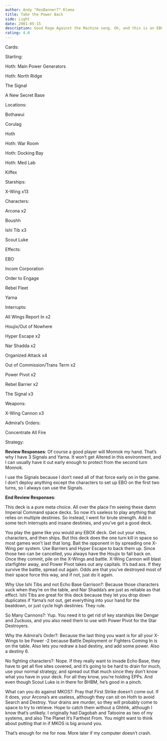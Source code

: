 ```yaml
---
author: Andy "RexBanner7" Klema
title: Take the Power Back
side: Light
date: 2001-05-15
description: Good Rage Against the Machine song. Oh, and this is an EBOX deck.
rating: 4.0
---
```

Cards: 

Starting:
Hoth: Main Power Generators
Hoth: North Ridge
The Signal
A New Secret Base

Locations:
Bothawui
Corulag
Hoth
Hoth: War Room
Hoth: Docking Bay
Hoth: Med Lab
Kiffex

Starships:
X-Wing x13

Characters:
Arcona x2
Boushh
Ishi Tib x3
Scout Luke

Effects:
EBO
Incom Corporation
Order to Engage
Rebel Fleet
Yarna

Interrupts:
All Wings Report In x2
Houjix/Out of Nowhere
Hyper Escape x2
Nar Shadda x2
Organized Attack x4
Out of Commission/Trans Term x2
Power Pivot x2
Rebel Barrier x2
The Signal x3

Weapons:
X-Wing Cannon x3

Admiral’s Orders:
Concentrate All Fire 

Strategy: 

**Review Responses**: Of course a good player will Monnok my hand. That’s why I have 3 Signals and Yarna. It won’t get Altered in this environment, and I can usually have it out early enough to protect from the second turn Monnok.

I use the Signals because I don’t need all of that force early on in the game. I don’t deploy anything except the characters to set up EBO on the first two turns, so I always can use the Signals. 

**End Review Responses**:

This deck is a pure meta choice. All over the place I’m seeing these damn Imperial Command space decks. So now it’s useless to play anything that relies on multiple destinies. So instead, I went for brute strength. Add in some tech interrupts and insane destinies, and you’ve got a good deck.

You play the game like you would any EBOX deck. Get out your sites, characters, and then ships. But this deck does the one turn kill in space so most games won’t last that long. Bait the opponent in by spreading one X-Wing per system. Use Barriers and Hyper Escape to back them up. Since those two can be cancelled, you always have the Houjix to fall back on. Once they commit, pile on the X-Wings and battle. X-Wing Cannon will blast starfighter away, and Power Pivot takes out any capitals. It’s bad ass. If they survive the battle, spread out again. Odds are that you’ve destroyed most of their space force this way, and if not, just do it again.

Why Use Ishi Tibs and not Echo Base Garrison?: Because those characters suck when they’re on the table, and Nar Shadda’s are just as reliable as that effect. Ishi Tibs are great for this deck because they let you drop down duplicates if Yarna’s not out, get everything into your hand for the beatdown, or just cycle high destinies. They rule.

So Many Cannons?: Yup. You need it to get rid of key starships like Dengar and Zuckuss, and you also need them to use with Power Pivot for the Star Destroyers. 

Why the Admiral’s Order?: Because the last thing you want is for all your X-Wings to be Power -2 because Battle Deployment or Fighters Coming In is on the table. Also lets you redraw a bad destiny, and add some power. Also a destiny 6.

No fighting characters?: Nope. If they really want to invade Echo Base, they have to get all five sites covered, and it’s going to be hard to drain for much, use your normal strategy, and spread out that much since they don’t know what you have in your deck. For all they know, you’re holding EPPs. And even though Scout Luke is in there for BHBM, he’s good in a pinch. 

What can you do against MKOS?: Pray that First Strike doesn’t come out. If it does, your Arcona’s are useless, although they can sit on Hoth to avoid Search and Destroy. Your drains are murder, so they will probably come to space to try to retrieve. Hope to catch them without a Ghhhk, although I know that’s unlikely. I originally had Dagobah and Tatooine as two of my systems, and also The Planet It’s Farthest From. You might want to think about putting that in if MKOS is big around you. 

That’s enough for me for now. More later if my computer doesn’t crash.  
